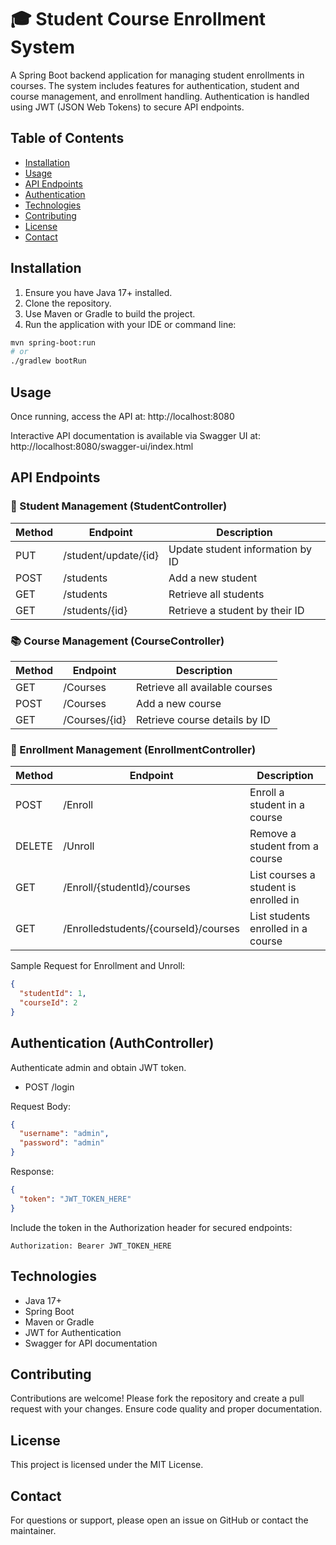 
# 🎓 Student Course Enrollment System

A Spring Boot backend application for managing student enrollments in courses. The system includes features for authentication, student and course management, and enrollment handling. Authentication is handled using JWT (JSON Web Tokens) to secure API endpoints.

## Table of Contents
- [Installation](#installation)
- [Usage](#usage)
- [API Endpoints](#api-endpoints)
- [Authentication](#authentication)
- [Technologies](#technologies)
- [Contributing](#contributing)
- [License](#license)
- [Contact](#contact)

## Installation

1. Ensure you have Java 17+ installed.
2. Clone the repository.
3. Use Maven or Gradle to build the project.
4. Run the application with your IDE or command line:
```bash
mvn spring-boot:run
# or
./gradlew bootRun
```

## Usage

Once running, access the API at: http://localhost:8080

Interactive API documentation is available via Swagger UI at:
http://localhost:8080/swagger-ui/index.html

## API Endpoints

### 👤 Student Management (StudentController)

| Method | Endpoint              | Description                  |
|--------|-----------------------|------------------------------|
| PUT    | /student/update/{id}  | Update student information by ID |
| POST   | /students             | Add a new student             |
| GET    | /students             | Retrieve all students         |
| GET    | /students/{id}        | Retrieve a student by their ID |

### 📚 Course Management (CourseController)

| Method | Endpoint              | Description                  |
|--------|-----------------------|------------------------------|
| GET    | /Courses              | Retrieve all available courses |
| POST   | /Courses              | Add a new course              |
| GET    | /Courses/{id}         | Retrieve course details by ID |

### 📩 Enrollment Management (EnrollmentController)

| Method | Endpoint                        | Description                        |
|--------|--------------------------------|----------------------------------|
| POST   | /Enroll                        | Enroll a student in a course     |
| DELETE | /Unroll                       | Remove a student from a course   |
| GET    | /Enroll/{studentId}/courses    | List courses a student is enrolled in |
| GET    | /Enrolledstudents/{courseId}/courses | List students enrolled in a course |

Sample Request for Enrollment and Unroll:
```json
{
  "studentId": 1,
  "courseId": 2
}
```

## Authentication (AuthController)

Authenticate admin and obtain JWT token.

- POST /login

Request Body:
```json
{
  "username": "admin",
  "password": "admin"
}
```

Response:
```json
{
  "token": "JWT_TOKEN_HERE"
}
```

Include the token in the Authorization header for secured endpoints:
```
Authorization: Bearer JWT_TOKEN_HERE
```

## Technologies

- Java 17+
- Spring Boot
- Maven or Gradle
- JWT for Authentication
- Swagger for API documentation

## Contributing

Contributions are welcome! Please fork the repository and create a pull request with your changes. Ensure code quality and proper documentation.

## License

This project is licensed under the MIT License.

## Contact

For questions or support, please open an issue on GitHub or contact the maintainer.

